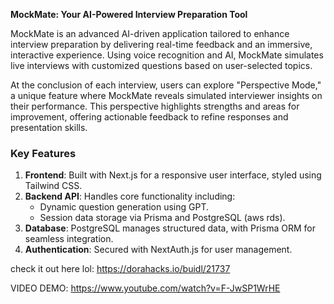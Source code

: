 **MockMate: Your AI-Powered Interview Preparation Tool**

MockMate is an advanced AI-driven application tailored to enhance interview preparation by delivering real-time feedback and an immersive, interactive experience. Using voice recognition and AI, MockMate simulates live interviews with customized questions based on user-selected topics. 

At the conclusion of each interview, users can explore "Perspective Mode," a unique feature where MockMate reveals simulated interviewer insights on their performance. This perspective highlights strengths and areas for improvement, offering actionable feedback to refine responses and presentation skills.

### **Key Features**
1. **Frontend**: Built with Next.js for a responsive user interface, styled using Tailwind CSS.
2. **Backend API**: Handles core functionality including:
   - Dynamic question generation using GPT.
   - Session data storage via Prisma and PostgreSQL (aws rds).
3. **Database**: PostgreSQL manages structured data, with Prisma ORM for seamless integration.
4. **Authentication**: Secured with NextAuth.js for user management.

check it out here lol: https://dorahacks.io/buidl/21737

VIDEO DEMO: https://www.youtube.com/watch?v=F-JwSP1WrHE
